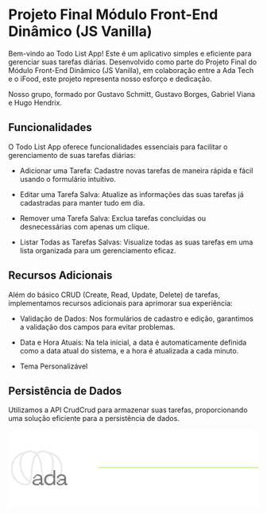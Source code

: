 
# Projeto Final Módulo Front-End Dinâmico (JS Vanilla)


Bem-vindo ao Todo List App! Este é um aplicativo simples e eficiente para gerenciar suas tarefas diárias. Desenvolvido como parte do Projeto Final do Módulo Front-End Dinâmico (JS Vanilla), em colaboração entre a Ada Tech e o iFood, este projeto representa nosso esforço e dedicação.

Nosso grupo, formado por Gustavo Schmitt, Gustavo Borges, Gabriel Viana e Hugo Hendrix.

## Funcionalidades
O Todo List App oferece funcionalidades essenciais para facilitar o gerenciamento de suas tarefas diárias:

- Adicionar uma Tarefa: Cadastre novas tarefas de maneira rápida e fácil usando o formulário intuitivo.

- Editar uma Tarefa Salva: Atualize as informações das suas tarefas já cadastradas para manter tudo em dia.

- Remover uma Tarefa Salva: Exclua tarefas concluídas ou desnecessárias com apenas um clique.

- Listar Todas as Tarefas Salvas: Visualize todas as suas tarefas em uma lista organizada para um gerenciamento eficaz.

## Recursos Adicionais
Além do básico CRUD (Create, Read, Update, Delete) de tarefas, implementamos recursos adicionais para aprimorar sua experiência:

- Validação de Dados: Nos formulários de cadastro e edição, garantimos a validação dos campos para evitar problemas.

- Data e Hora Atuais: Na tela inicial, a data é automaticamente definida como a data atual do sistema, e a hora é atualizada a cada minuto.

- Tema Personalizável

## Persistência de Dados
Utilizamos a API CrudCrud para armazenar suas tarefas, proporcionando uma solução eficiente para a persistência de dados.


![App Screenshot](https://github.com/HugoHendrix/ada-tech-aula01/blob/master/assets/Thumb-2-Ada.png?raw=true)

